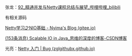 张龙：[92_精通并发与Netty课程总结与展望_哔哩哔哩_bilibili](https://www.bilibili.com/video/BV1c4411J7Ty?p=92&vd_source=383642096a66f0385ac22b0096523696)

有相关源码

[Netty学习之NIO基础 - Nyima's Blog (gitee.io)](https://nyimac.gitee.io/2021/04/18/Netty学习之NIO基础/#核心方法)

[(153条消息) Scalable IO in Java_思维的深度的博客-CSDN博客](https://blog.csdn.net/skh2015java/article/details/106721630)

光亮：[Netty 入门 | Bug (zglgithubx.github.io)](https://zglgithubx.github.io/posts/51340.html#前置知识)






